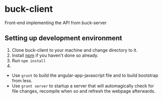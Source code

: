 # buck-client
Front-end implementing the API from buck-server

## Setting up development environment
1. Clone buck-client to your machine and change directory to it.
2. Install [npm](https://nodejs.org) if you haven't done so already.
3. Run `npm install`
4. 
  * Use `grunt` to build the angular-app-javascript file and to build bootstrap from less.
  * Use `grunt server` to startup a server that will automagically check for file changes, recompile when so and refresh the webpage afterwards.

